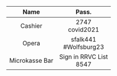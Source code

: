 |Name|Pass.|
|:--:|:--:|
|Cashier|2747 <br> covid2021|
|Opera|sfalk441 <br> #Wolfsburg23|
|Microkasse Bar|Sign in RRVC List <br> 8547|
